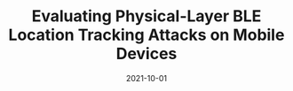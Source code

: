 ---
title: "Evaluating Physical-Layer BLE Location Tracking Attacks on Mobile Devices"
collection: publications
permalink: /publication/2021-10-01-Evaluating-Physical-Layer-BLE-Location-Tracking-Attacks-on-Mobile-Devices
date: 2021-10-01
venue: 'IEEE Symposium on Security and Privacy 2022 -- Acceptance rate 14.7% (36 papers accepted out of 244 submitted)'
paperurl: '/files/papers/sp-22.pdf'
link: 'https://doi.ieeecomputersociety.org/10.1109/SP46214.2022.00030'
citation: 'H Givehchian,  N Bhaskar,  ER Herrera,  HRL Soto,  C Dameff,  D Bharadia,  A Schulman'
news: '[my group](https://wcsng.ucsd.edu/publications)' 
---